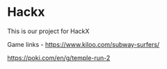 # Hackx
This is our project for HackX

Game links -
https://www.kiloo.com/subway-surfers/

https://poki.com/en/g/temple-run-2
